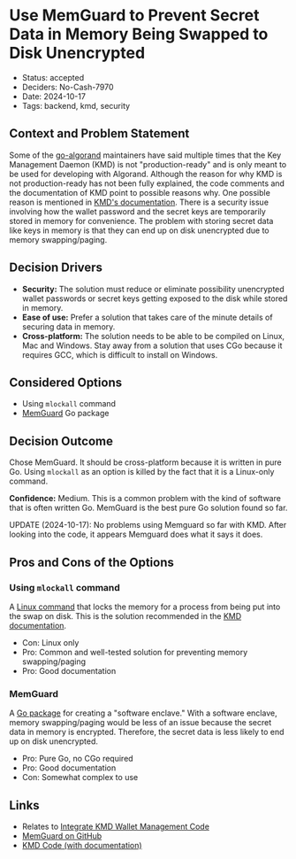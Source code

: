 # Use MemGuard to Prevent Secret Data in Memory Being Swapped to Disk Unencrypted

- Status: accepted
- Deciders: No-Cash-7970
- Date: 2024-10-17
- Tags: backend, kmd, security

## Context and Problem Statement

Some of the [go-algorand](https://github.com/algorand/go-algorand) maintainers have said multiple times that the Key Management Daemon (KMD) is not "production-ready" and is only meant to be used for developing with Algorand. Although the reason for why KMD is not production-ready has not been fully explained, the code comments and the documentation of KMD point to possible reasons why. One possible reason is mentioned in [KMD's documentation](https://github.com/algorand/go-algorand/tree/8b6c443d6884b4c0d3e3b3faf35b886fb81598a3/daemon/kmd#preventing-memory-from-swapping-to-disk). There is a security issue involving how the wallet password and the secret keys are temporarily stored in memory for convenience. The problem with storing secret data like keys in memory is that they can end up on disk unencrypted due to memory swapping/paging.

## Decision Drivers

- **Security:** The solution must reduce or eliminate possibility unencrypted wallet passwords or secret keys getting exposed to the disk while stored in memory.
- **Ease of use:** Prefer a solution that takes care of the minute details of securing data in memory.
- **Cross-platform:** The solution needs to be able to be compiled on Linux, Mac and Windows. Stay away from a solution that uses CGo because it requires GCC, which is difficult to install on Windows.

## Considered Options

- Using `mlockall` command
- [MemGuard](https://pkg.go.dev/github.com/awnumar/memguard) Go package

## Decision Outcome

Chose MemGuard. It should be cross-platform because it is written in pure Go. Using `mlockall` as an option is killed by the fact that it is a Linux-only command.

**Confidence:** Medium. This is a common problem with the kind of software that is often written Go. MemGuard is the best pure Go solution found so far.

UPDATE (2024-10-17): No problems using Memguard so far with KMD. After looking into the code, it appears Memguard does what it says it does.

## Pros and Cons of the Options

### Using `mlockall` command

A [Linux command](https://linux.die.net/man/2/mlockall) that locks the memory for a process from being put into the swap on disk. This is the solution recommended in the [KMD documentation](https://github.com/algorand/go-algorand/tree/8b6c443d6884b4c0d3e3b3faf35b886fb81598a3/daemon/kmd#preventing-memory-from-swapping-to-disk).

- Con: Linux only
- Pro: Common and well-tested solution for preventing memory swapping/paging
- Pro: Good documentation

### MemGuard

A [Go package](https://pkg.go.dev/github.com/awnumar/memguard) for creating a "software enclave." With a software enclave, memory swapping/paging would be less of an issue because the secret data in memory is encrypted. Therefore, the secret data is less likely to end up on disk unencrypted.

- Pro: Pure Go, no CGo required
- Pro: Good documentation
- Con: Somewhat complex to use

## Links

- Relates to [Integrate KMD Wallet Management Code](20240217-integrate-kmd-wallet-management-code.md)
- [MemGuard on GitHub](https://github.com/awnumar/memguard)
- [KMD Code (with documentation)](https://github.com/algorand/go-algorand/tree/8b6c443d6884b4c0d3e3b3faf35b886fb81598a3/daemon/kmd#preventing-memory-from-swapping-to-disk)
